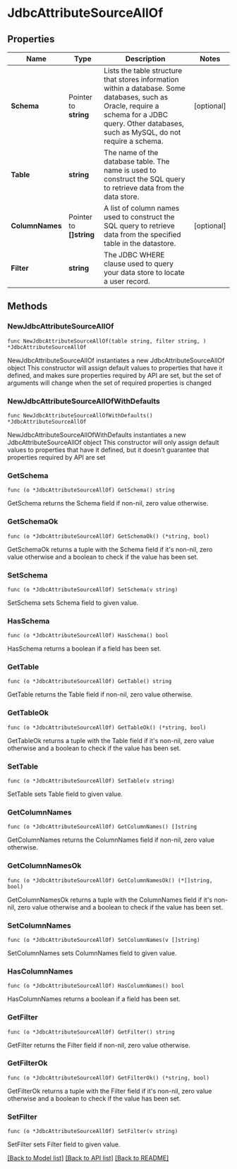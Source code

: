 # JdbcAttributeSourceAllOf

## Properties

Name | Type | Description | Notes
------------ | ------------- | ------------- | -------------
**Schema** | Pointer to **string** | Lists the table structure that stores information within a database. Some databases, such as Oracle, require a schema for a JDBC query. Other databases, such as MySQL, do not require a schema. | [optional] 
**Table** | **string** | The name of the database table. The name is used to construct the SQL query to retrieve data from the data store. | 
**ColumnNames** | Pointer to **[]string** | A list of column names used to construct the SQL query to retrieve data from the specified table in the datastore. | [optional] 
**Filter** | **string** | The JDBC WHERE clause used to query your data store to locate a user record. | 

## Methods

### NewJdbcAttributeSourceAllOf

`func NewJdbcAttributeSourceAllOf(table string, filter string, ) *JdbcAttributeSourceAllOf`

NewJdbcAttributeSourceAllOf instantiates a new JdbcAttributeSourceAllOf object
This constructor will assign default values to properties that have it defined,
and makes sure properties required by API are set, but the set of arguments
will change when the set of required properties is changed

### NewJdbcAttributeSourceAllOfWithDefaults

`func NewJdbcAttributeSourceAllOfWithDefaults() *JdbcAttributeSourceAllOf`

NewJdbcAttributeSourceAllOfWithDefaults instantiates a new JdbcAttributeSourceAllOf object
This constructor will only assign default values to properties that have it defined,
but it doesn't guarantee that properties required by API are set

### GetSchema

`func (o *JdbcAttributeSourceAllOf) GetSchema() string`

GetSchema returns the Schema field if non-nil, zero value otherwise.

### GetSchemaOk

`func (o *JdbcAttributeSourceAllOf) GetSchemaOk() (*string, bool)`

GetSchemaOk returns a tuple with the Schema field if it's non-nil, zero value otherwise
and a boolean to check if the value has been set.

### SetSchema

`func (o *JdbcAttributeSourceAllOf) SetSchema(v string)`

SetSchema sets Schema field to given value.

### HasSchema

`func (o *JdbcAttributeSourceAllOf) HasSchema() bool`

HasSchema returns a boolean if a field has been set.

### GetTable

`func (o *JdbcAttributeSourceAllOf) GetTable() string`

GetTable returns the Table field if non-nil, zero value otherwise.

### GetTableOk

`func (o *JdbcAttributeSourceAllOf) GetTableOk() (*string, bool)`

GetTableOk returns a tuple with the Table field if it's non-nil, zero value otherwise
and a boolean to check if the value has been set.

### SetTable

`func (o *JdbcAttributeSourceAllOf) SetTable(v string)`

SetTable sets Table field to given value.


### GetColumnNames

`func (o *JdbcAttributeSourceAllOf) GetColumnNames() []string`

GetColumnNames returns the ColumnNames field if non-nil, zero value otherwise.

### GetColumnNamesOk

`func (o *JdbcAttributeSourceAllOf) GetColumnNamesOk() (*[]string, bool)`

GetColumnNamesOk returns a tuple with the ColumnNames field if it's non-nil, zero value otherwise
and a boolean to check if the value has been set.

### SetColumnNames

`func (o *JdbcAttributeSourceAllOf) SetColumnNames(v []string)`

SetColumnNames sets ColumnNames field to given value.

### HasColumnNames

`func (o *JdbcAttributeSourceAllOf) HasColumnNames() bool`

HasColumnNames returns a boolean if a field has been set.

### GetFilter

`func (o *JdbcAttributeSourceAllOf) GetFilter() string`

GetFilter returns the Filter field if non-nil, zero value otherwise.

### GetFilterOk

`func (o *JdbcAttributeSourceAllOf) GetFilterOk() (*string, bool)`

GetFilterOk returns a tuple with the Filter field if it's non-nil, zero value otherwise
and a boolean to check if the value has been set.

### SetFilter

`func (o *JdbcAttributeSourceAllOf) SetFilter(v string)`

SetFilter sets Filter field to given value.



[[Back to Model list]](../README.md#documentation-for-models) [[Back to API list]](../README.md#documentation-for-api-endpoints) [[Back to README]](../README.md)


